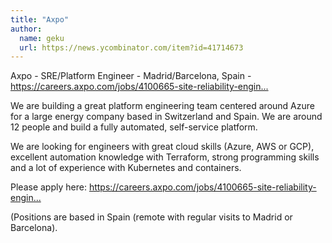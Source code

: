 ```yaml
---
title: "Axpo"
author:
  name: geku
  url: https://news.ycombinator.com/item?id=41714673
---
```

Axpo - SRE&#x2F;Platform Engineer - Madrid&#x2F;Barcelona, Spain - <a href="https:&#x2F;&#x2F;careers.axpo.com&#x2F;jobs&#x2F;4100665-site-reliability-engineer-f-m-d" rel="nofollow">https:&#x2F;&#x2F;careers.axpo.com&#x2F;jobs&#x2F;4100665-site-reliability-engin...</a>

We are building a great platform engineering team centered around Azure for a large energy company based in Switzerland and Spain. We are around 12 people and build a fully automated, self-service platform.

We are looking for engineers with great cloud skills (Azure, AWS or GCP), excellent automation knowledge with Terraform, strong programming skills and a lot of experience with Kubernetes and containers.

Please apply here: <a href="https:&#x2F;&#x2F;careers.axpo.com&#x2F;jobs&#x2F;4100665-site-reliability-engineer-f-m-d" rel="nofollow">https:&#x2F;&#x2F;careers.axpo.com&#x2F;jobs&#x2F;4100665-site-reliability-engin...</a>

(Positions are based in Spain (remote with regular visits to Madrid or Barcelona).
<JobApplication />
